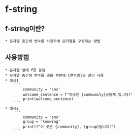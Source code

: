 # f-string
## f-string이란?
    * 문자열 중간에 변수를 사용하여 문자열을 구성하는 방법
## 사용방법
    * 문자열 앞에 f를 붙임
    * 문자열 중간에 변수를 넣을 부분에 {변수명}과 같이 사용
    * 예시1
        ```
            community = 'sns'
            welcome_sentence = f"이곳은 {community}공동체 입니다!"
            print(welcome_sentence)
        ```
    * 예시2
        ```
            community = 'sns'
            group = 'knowing'
            print(f"이 곳은 {community}, {group}입니다!")
        ```
